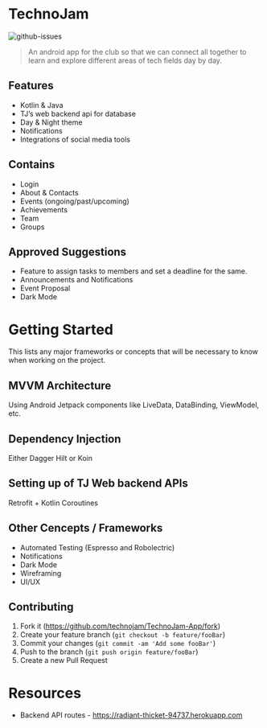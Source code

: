 # TechnoJam

![github-issues](https://img.shields.io/github/issues-raw/technojam/TechnoJam-App?style=flat-square)

> An android app for the club so that we can connect all together to learn and explore different areas of tech fields day by day. 

## Features
- Kotlin & Java
- TJ’s web backend api for database
- Day & Night theme
- Notifications
- Integrations of social media tools

## Contains
- Login
- About & Contacts 
- Events (ongoing/past/upcoming)
- Achievements 
- Team 
- Groups 

## Approved Suggestions
- Feature to assign tasks to members and set a deadline for the same. 
- Announcements and Notifications 
- Event Proposal 
- Dark Mode

# Getting Started
This lists any major frameworks or concepts that will be necessary to know when working on the project.

## MVVM Architecture
Using Android Jetpack components like LiveData, DataBinding, ViewModel, etc.

## Dependency Injection
Either Dagger Hilt or Koin

## Setting up of TJ Web backend APIs
Retrofit + Kotlin Coroutines

## Other Cencepts / Frameworks
- Automated Testing (Espresso and Robolectric)
- Notifications 
- Dark Mode 
- Wireframing 
- UI/UX 

## Contributing

1. Fork it (<https://github.com/technojam/TechnoJam-App/fork>)
2. Create your feature branch (`git checkout -b feature/fooBar`)
3. Commit your changes (`git commit -am 'Add some fooBar'`)
4. Push to the branch (`git push origin feature/fooBar`)
5. Create a new Pull Request

# Resources
- Backend API routes - <https://radiant-thicket-94737.herokuapp.com>